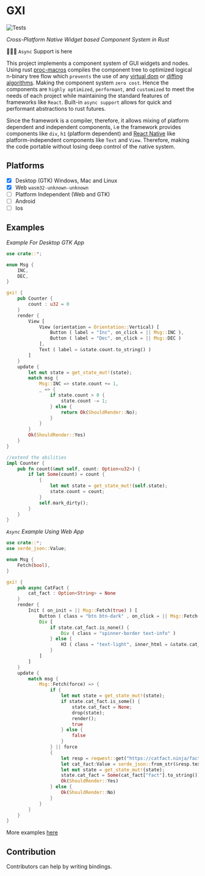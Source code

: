 # GXI

![Tests](https://github.com/gxi-rs/gxi/actions/workflows/tests.yml/badge.svg)

*Cross-Platform Native Widget based Component System in Rust*

🎉🥂🥳 `Async` Support is here

This project implements a component system of GUI widgets and nodes. Using
rust [proc-macros](https://doc.rust-lang.org/reference/procedural-macros.html) compiles the component tree to optimized
logical n-binary tree flow which `prevents` the use of any [virtual dom](https://reactjs.org/docs/faq-internals.html)
or [diffing algorithms](https://reactjs.org/docs/reconciliation.html). Making the component system `zero cost`. Hence
the components are
`highly optimized`, `performant`, and `customized` to meet the needs of each project while maintaining the standard
features of frameworks like `React`. Built-in `async support` allows for quick and performant abstractions to rust
futures.

Since the framework is a compiler, therefore, it allows mixing of platform dependent and independent components, i.e the
framework provides components like `div`, `h1` (platform dependent) and [React Native](https://reactnative.dev/) like
platform-independent components like `Text` and `View`. Therefore, making the code portable without losing deep control
of the native system.

## Platforms

+ [X] Desktop (GTK) Windows, Mac and Linux
+ [X] Web `wasm32-unknown-unknown`
+ [ ] Platform Independent (Web and GTK)
+ [ ] Android
+ [ ] Ios

## Examples

*Example For Desktop GTK App*

```rust
use crate::*;

enum Msg {
    INC,
    DEC,
}

gxi! {
    pub Counter {
        count : u32 = 0
    }
    render {
        View [
            View (orientation = Orientation::Vertical) [
                Button ( label = "Inc", on_click = || Msg::INC ),
                Button ( label = "Dec", on_click = || Msg::DEC )
            ],
            Text ( label = &state.count.to_string() )
        ]
    }
    update {
        let mut state = get_state_mut!(state);
        match msg {
            Msg::INC => state.count += 1,
            _ => {
                if state.count > 0 {
                    state.count -= 1;
                } else {
                    return Ok(ShouldRender::No);
                }
            }
        }
        Ok(ShouldRender::Yes)
    }
}

//extend the abilities
impl Counter {
    pub fn count(&mut self, count: Option<u32>) {
        if let Some(count) = count {
            {
                let mut state = get_state_mut!(self.state);
                state.count = count;
            }
            self.mark_dirty();
        }
    }
}
```

*`Async` Example Using Web App*

```rust
use crate::*;
use serde_json::Value;

enum Msg {
    Fetch(bool),
}

gxi! {
    pub async CatFact {
        cat_fact : Option<String> = None
    }
    render {
        Init ( on_init = || Msg::Fetch(true) ) [
            Button ( class = "btn btn-dark" , on_click = || Msg::Fetch(false), inner_html = "Fetch Cat Memes" ),
            Div [
                if state.cat_fact.is_none() {
                    Div ( class = "spinner-border text-info" )
                } else {
                    H3 ( class = "text-light", inner_html = &state.cat_fact.as_ref().unwrap() )
                }
            ]
        ]
    }
    update {
        match msg {
            Msg::Fetch(force) => {
                if {
                    let mut state = get_state_mut!(state);
                    if state.cat_fact.is_some() {
                        state.cat_fact = None;
                        drop(state);
                        render();
                        true
                    } else {
                        false
                    }
                } || force
                {
                    let resp = reqwest::get("https://catfact.ninja/fact?max_length=140").await?;
                    let cat_fact:Value = serde_json::from_str(&resp.text().await?)?;
                    let mut state = get_state_mut!(state);
                    state.cat_fact = Some(cat_fact["fact"].to_string());
                    Ok(ShouldRender::Yes)
                } else {
                    Ok(ShouldRender::No)
                }
            }
        }
    }
}
```

More examples [here](examples)

## Contribution

Contributors can help by writing bindings.